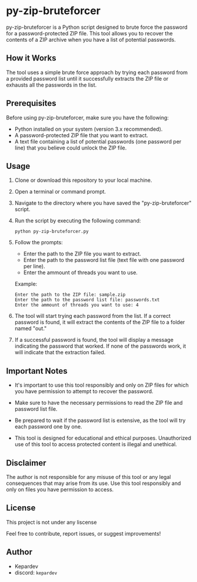 # py-zip-bruteforcer

py-zip-bruteforcer is a Python script designed to brute force the password for a password-protected ZIP file. This tool allows you to recover the contents of a ZIP archive when you have a list of potential passwords.

## How it Works

The tool uses a simple brute force approach by trying each password from a provided password list until it successfully extracts the ZIP file or exhausts all the passwords in the list.

## Prerequisites

Before using py-zip-bruteforcer, make sure you have the following:

- Python installed on your system (version 3.x recommended).
- A password-protected ZIP file that you want to extract.
- A text file containing a list of potential passwords (one password per line) that you believe could unlock the ZIP file.

## Usage

1. Clone or download this repository to your local machine.

2. Open a terminal or command prompt.

3. Navigate to the directory where you have saved the "py-zip-bruteforcer" script.

4. Run the script by executing the following command:

   ```
   python py-zip-bruteforcer.py
   ```

5. Follow the prompts:

   - Enter the path to the ZIP file you want to extract.
   - Enter the path to the password list file (text file with one password per line).
   - Enter the ammount of threads you want to use.
   
   Example:
   
   ```
   Enter the path to the ZIP file: sample.zip
   Enter the path to the password list file: passwords.txt
   Enter the ammount of threads you want to use: 4
   ```

6. The tool will start trying each password from the list. If a correct password is found, it will extract the contents of the ZIP file to a folder named "out."

7. If a successful password is found, the tool will display a message indicating the password that worked. If none of the passwords work, it will indicate that the extraction failed.

## Important Notes

- It's important to use this tool responsibly and only on ZIP files for which you have permission to attempt to recover the password.

- Make sure to have the necessary permissions to read the ZIP file and password list file.

- Be prepared to wait if the password list is extensive, as the tool will try each password one by one.

- This tool is designed for educational and ethical purposes. Unauthorized use of this tool to access protected content is illegal and unethical.

## Disclaimer

The author is not responsible for any misuse of this tool or any legal consequences that may arise from its use. Use this tool responsibly and only on files you have permission to access.

## License

This project is not under any liscense

Feel free to contribute, report issues, or suggest improvements!

## Author
- Kepardev
- discord: `kepardev`
